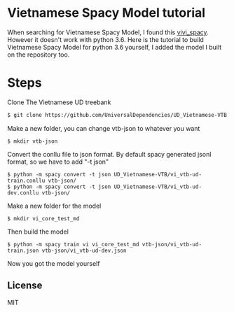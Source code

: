 # Vietnamese Spacy Model tutorial

When searching for Vietnamese Spacy Model, I found this [vivi_spacy](https://github.com/trungtv/vivi_spacy). However it doesn't work with python 3.6. Here is the tutorial to build Vietnamese Spacy Model for python 3.6 yourself, I added the model I built on the repository too.

# Steps

Clone The Vietnamese UD treebank 

```sh
$ git clone https://github.com/UniversalDependencies/UD_Vietnamese-VTB.git
```

Make a new folder, you can change vtb-json to whatever you want
 
```
$ mkdir vtb-json
```

Convert the conllu file to json format. By default spacy generated jsonl format, so we have to add "-t json"

```
$ python -m spacy convert -t json UD_Vietnamese-VTB/vi_vtb-ud-train.conllu vtb-json/
$ python -m spacy convert -t json UD_Vietnamese-VTB/vi_vtb-ud-dev.conllu vtb-json/
```

Make a new folder for the model

````
$ mkdir vi_core_test_md
````

Then build the model

````
$ python -m spacy train vi vi_core_test_md vtb-json/vi_vtb-ud-train.json vtb-json/vi_vtb-ud-dev.json
````

Now you got the model yourself

License
----

MIT
